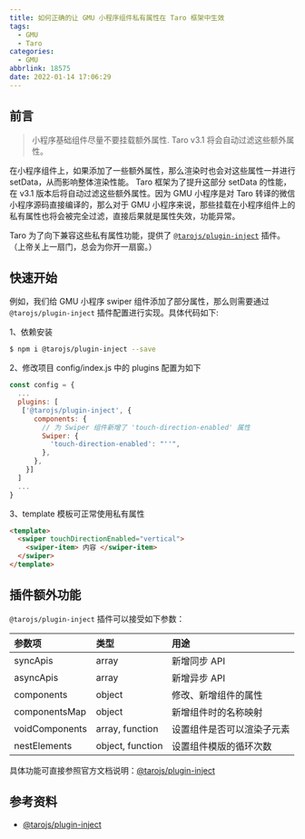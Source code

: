 ```yaml
---
title: 如何正确的让 GMU 小程序组件私有属性在 Taro 框架中生效
tags:
  - GMU
  - Taro
categories:
  - GMU
abbrlink: 18575
date: 2022-01-14 17:06:29
---
```


## 前言

> 小程序基础组件尽量不要挂载额外属性.
> Taro v3.1 将会自动过滤这些额外属性。

在小程序组件上，如果添加了一些额外属性，那么渲染时也会对这些属性一并进行 setData，从而影响整体渲染性能。 Taro 框架为了提升这部分 setData 的性能，在 v3.1 版本后将自动过滤这些额外属性。因为 GMU 小程序是对 Taro 转译的微信小程序源码直接编译的，那么对于 GMU 小程序来说，那些挂载在小程序组件上的私有属性也将会被完全过滤，直接后果就是属性失效，功能异常。

Taro 为了向下兼容这些私有属性功能，提供了 [`@tarojs/plugin-inject`](https://github.com/NervJS/taro-plugin-inject) 插件。（上帝关上一扇门，总会为你开一扇窗。）

## 快速开始

例如，我们给 GMU 小程序 swiper 组件添加了部分属性，那么则需要通过 `@tarojs/plugin-inject` 插件配置进行实现。具体代码如下:

1、依赖安装

```bash
$ npm i @tarojs/plugin-inject --save
```

2、修改项目 config/index.js 中的 plugins 配置为如下

```javascript
const config = {
  ...
  plugins: [
   ['@tarojs/plugin-inject', {
      components: {
        // 为 Swiper 组件新增了 'touch-direction-enabled' 属性
        Swiper: {
          'touch-direction-enabled': "''",
        },
      },
    }]
  ]
  ...
}
```

3、template 模板可正常使用私有属性

```html
<template>
  <swiper touchDirectionEnabled="vertical">
    <swiper-item> 内容 </swiper-item>
  </swiper>
</template>
```

## 插件额外功能

`@tarojs/plugin-inject` 插件可以接受如下参数：

| 参数项         | 类型             | 用途                       |
| :------------- | :--------------- | :------------------------- |
| syncApis       | array            | 新增同步 API               |
| asyncApis      | array            | 新增异步 API               |
| components     | object           | 修改、新增组件的属性       |
| componentsMap  | object           | 新增组件时的名称映射       |
| voidComponents | array, function  | 设置组件是否可以渲染子元素 |
| nestElements   | object, function | 设置组件模版的循环次数     |

具体功能可直接参照官方文档说明：[@tarojs/plugin-inject](https://github.com/NervJS/taro-plugin-inject)

## 参考资料

- [@tarojs/plugin-inject](https://github.com/NervJS/taro-plugin-inject)
